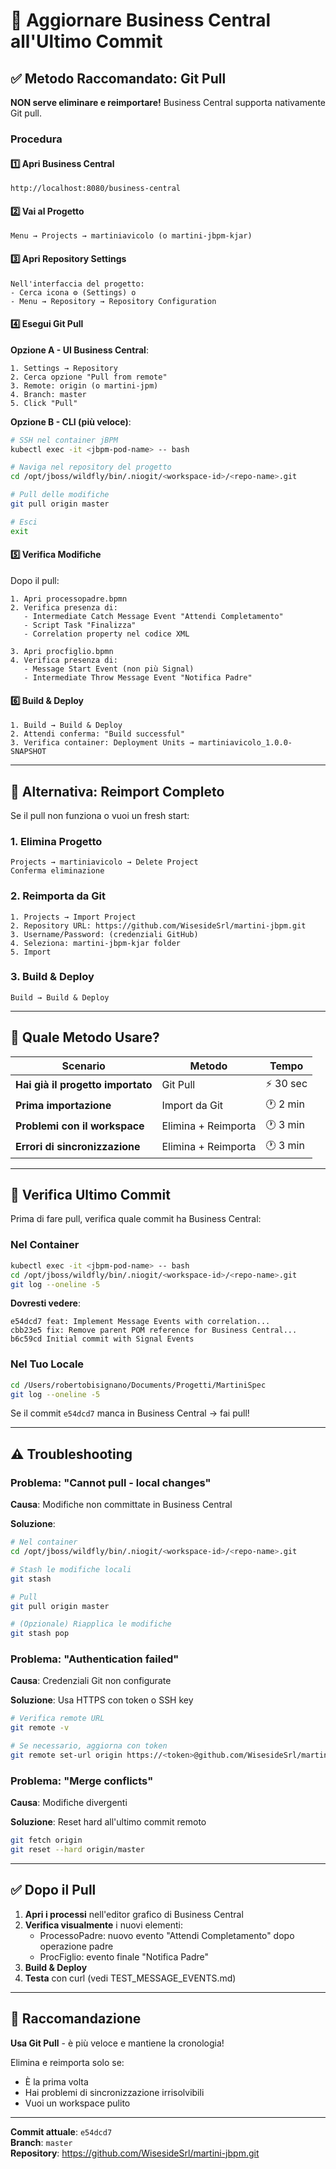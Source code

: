 # 🔄 Aggiornare Business Central all'Ultimo Commit

## ✅ Metodo Raccomandato: Git Pull

**NON serve eliminare e reimportare!** Business Central supporta nativamente Git pull.

### Procedura

#### 1️⃣ Apri Business Central

```
http://localhost:8080/business-central
```

#### 2️⃣ Vai al Progetto

```
Menu → Projects → martiniavicolo (o martini-jbpm-kjar)
```

#### 3️⃣ Apri Repository Settings

```
Nell'interfaccia del progetto:
- Cerca icona ⚙️ (Settings) o
- Menu → Repository → Repository Configuration
```

#### 4️⃣ Esegui Git Pull

**Opzione A - UI Business Central**:
```
1. Settings → Repository
2. Cerca opzione "Pull from remote"
3. Remote: origin (o martini-jpm)
4. Branch: master
5. Click "Pull"
```

**Opzione B - CLI (più veloce)**:
```bash
# SSH nel container jBPM
kubectl exec -it <jbpm-pod-name> -- bash

# Naviga nel repository del progetto
cd /opt/jboss/wildfly/bin/.niogit/<workspace-id>/<repo-name>.git

# Pull delle modifiche
git pull origin master

# Esci
exit
```

#### 5️⃣ Verifica Modifiche

Dopo il pull:
```
1. Apri processopadre.bpmn
2. Verifica presenza di:
   - Intermediate Catch Message Event "Attendi Completamento"
   - Script Task "Finalizza"
   - Correlation property nel codice XML

3. Apri procfiglio.bpmn
4. Verifica presenza di:
   - Message Start Event (non più Signal)
   - Intermediate Throw Message Event "Notifica Padre"
```

#### 6️⃣ Build & Deploy

```
1. Build → Build & Deploy
2. Attendi conferma: "Build successful"
3. Verifica container: Deployment Units → martiniavicolo_1.0.0-SNAPSHOT
```

---

## 🔧 Alternativa: Reimport Completo

Se il pull non funziona o vuoi un fresh start:

### 1. Elimina Progetto

```
Projects → martiniavicolo → Delete Project
Conferma eliminazione
```

### 2. Reimporta da Git

```
1. Projects → Import Project
2. Repository URL: https://github.com/WisesideSrl/martini-jbpm.git
3. Username/Password: (credenziali GitHub)
4. Seleziona: martini-jbpm-kjar folder
5. Import
```

### 3. Build & Deploy

```
Build → Build & Deploy
```

---

## 🎯 Quale Metodo Usare?

| Scenario | Metodo | Tempo |
|----------|--------|-------|
| **Hai già il progetto importato** | Git Pull | ⚡ 30 sec |
| **Prima importazione** | Import da Git | 🕐 2 min |
| **Problemi con il workspace** | Elimina + Reimporta | 🕐 3 min |
| **Errori di sincronizzazione** | Elimina + Reimporta | 🕐 3 min |

---

## 📝 Verifica Ultimo Commit

Prima di fare pull, verifica quale commit ha Business Central:

### Nel Container

```bash
kubectl exec -it <jbpm-pod-name> -- bash
cd /opt/jboss/wildfly/bin/.niogit/<workspace-id>/<repo-name>.git
git log --oneline -5
```

**Dovresti vedere**:
```
e54dcd7 feat: Implement Message Events with correlation...
cbb23e5 fix: Remove parent POM reference for Business Central...
b6c59cd Initial commit with Signal Events
```

### Nel Tuo Locale

```bash
cd /Users/robertobisignano/Documents/Progetti/MartiniSpec
git log --oneline -5
```

Se il commit `e54dcd7` manca in Business Central → fai pull!

---

## ⚠️ Troubleshooting

### Problema: "Cannot pull - local changes"

**Causa**: Modifiche non committate in Business Central

**Soluzione**:
```bash
# Nel container
cd /opt/jboss/wildfly/bin/.niogit/<workspace-id>/<repo-name>.git

# Stash le modifiche locali
git stash

# Pull
git pull origin master

# (Opzionale) Riapplica le modifiche
git stash pop
```

### Problema: "Authentication failed"

**Causa**: Credenziali Git non configurate

**Soluzione**: Usa HTTPS con token o SSH key
```bash
# Verifica remote URL
git remote -v

# Se necessario, aggiorna con token
git remote set-url origin https://<token>@github.com/WisesideSrl/martini-jbpm.git
```

### Problema: "Merge conflicts"

**Causa**: Modifiche divergenti

**Soluzione**: Reset hard all'ultimo commit remoto
```bash
git fetch origin
git reset --hard origin/master
```

---

## ✅ Dopo il Pull

1. **Apri i processi** nell'editor grafico di Business Central
2. **Verifica visualmente** i nuovi elementi:
   - ProcessoPadre: nuovo evento "Attendi Completamento" dopo operazione padre
   - ProcFiglio: evento finale "Notifica Padre"
3. **Build & Deploy**
4. **Testa** con curl (vedi TEST_MESSAGE_EVENTS.md)

---

## 🎯 Raccomandazione

**Usa Git Pull** - è più veloce e mantiene la cronologia! 

Elimina e reimporta solo se:
- È la prima volta
- Hai problemi di sincronizzazione irrisolvibili
- Vuoi un workspace pulito

---

**Commit attuale**: `e54dcd7`  
**Branch**: `master`  
**Repository**: https://github.com/WisesideSrl/martini-jbpm.git
